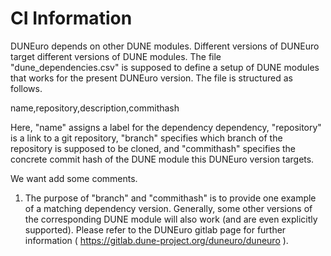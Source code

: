<!--
# SPDX-FileCopyrightText: Copyright © duneuro contributors, see file LICENSE.md in module root
# SPDX-License-Identifier: LicenseRef-GPL-2.0-only-with-duneuro-exception OR LGPL-3.0-or-later
-->

# CI Information

DUNEuro depends on other DUNE modules. Different versions of DUNEuro target different versions of DUNE modules. The file "dune_dependencies.csv" is supposed to define a setup of DUNE modules that works for the present DUNEuro version. The file is structured as follows.

name,repository,description,commithash

Here, "name" assigns a label for the dependency dependency, "repository" is a link to a git repository, "branch" specifies which branch of the repository is supposed to be cloned, and "commithash" specifies the concrete commit hash of the DUNE module this DUNEuro version targets.

We want add some comments.

1. The purpose of "branch" and "commithash" is to provide one example of a matching dependency version. Generally, some other versions of the corresponding DUNE module will also work (and are even explicitly supported). Please refer to the DUNEuro gitlab page for further information ( https://gitlab.dune-project.org/duneuro/duneuro ).
